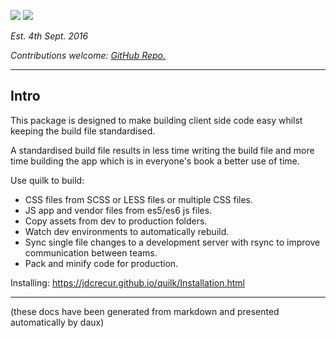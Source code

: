 ![](https://img.shields.io/npm/v/quilk.svg) ![](https://img.shields.io/npm/dt/quilk.svg)

*Est. 4th Sept. 2016*

*Contributions welcome: [GitHub Repo.](https://github.com/jdcrecur/quilk)*

---

## Intro
This package is designed to make building client side code easy whilst keeping the build file standardised. 

A standardised build file results in less time writing the build file and more time building the app which is in everyone's book a better use of time.

Use quilk to build:
- CSS files from SCSS or LESS files or multiple CSS files.
- JS app and vendor files from es5/es6 js files.
- Copy assets from dev to production folders.
- Watch dev environments to automatically rebuild.
- Sync single file changes to a development server with rsync to improve communication between teams.
- Pack and minify code for production.

Installing: https://jdcrecur.github.io/quilk/Installation.html

___

(these docs have been generated from markdown and presented automatically by daux)